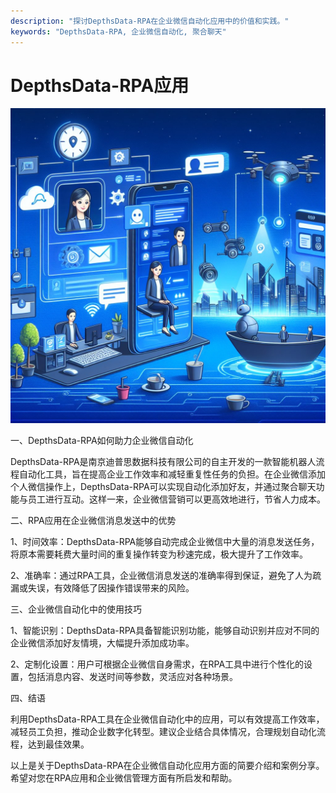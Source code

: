```yaml
---
description: "探讨DepthsData-RPA在企业微信自动化应用中的价值和实践。"
keywords: "DepthsData-RPA, 企业微信自动化, 聚合聊天"
---
```

# DepthsData-RPA应用

![](51_20240721_7_1_1721556000_1.jpg)

一、DepthsData-RPA如何助力企业微信自动化

DepthsData-RPA是南京迪普思数据科技有限公司的自主开发的一款智能机器人流程自动化工具，旨在提高企业工作效率和减轻重复性任务的负担。在企业微信添加个人微信操作上，DepthsData-RPA可以实现自动化添加好友，并通过聚合聊天功能与员工进行互动。这样一来，企业微信营销可以更高效地进行，节省人力成本。

二、RPA应用在企业微信消息发送中的优势

1、时间效率：DepthsData-RPA能够自动完成企业微信中大量的消息发送任务，将原本需要耗费大量时间的重复操作转变为秒速完成，极大提升了工作效率。

2、准确率：通过RPA工具，企业微信消息发送的准确率得到保证，避免了人为疏漏或失误，有效降低了因操作错误带来的风险。

三、企业微信自动化中的使用技巧

1、智能识别：DepthsData-RPA具备智能识别功能，能够自动识别并应对不同的企业微信添加好友情境，大幅提升添加成功率。

2、定制化设置：用户可根据企业微信自身需求，在RPA工具中进行个性化的设置，包括消息内容、发送时间等参数，灵活应对各种场景。

四、结语

利用DepthsData-RPA工具在企业微信自动化中的应用，可以有效提高工作效率，减轻员工负担，推动企业数字化转型。建议企业结合具体情况，合理规划自动化流程，达到最佳效果。

以上是关于DepthsData-RPA在企业微信自动化应用方面的简要介绍和案例分享。希望对您在RPA应用和企业微信管理方面有所启发和帮助。
